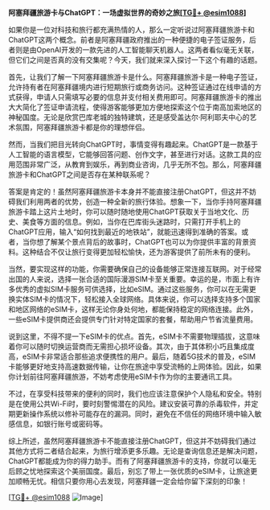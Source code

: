 **阿塞拜疆旅游卡与ChatGPT：一场虚拟世界的奇妙之旅[[TG💪+ @esim1088](https://t.me/s/esim1088)]**

如果你是一位对科技和旅行都充满热情的人，那么一定听说过阿塞拜疆旅游卡和ChatGPT这两个概念。前者是阿塞拜疆政府推出的一种便捷的电子签证服务，后者则是由OpenAI开发的一款先进的人工智能聊天机器人。这两者看似毫无关联，但它们之间是否真的没有交集呢？今天，我们就来深入探讨一下这个有趣的话题。

首先，让我们了解一下阿塞拜疆旅游卡是什么。阿塞拜疆旅游卡是一种电子签证，允许持有者在阿塞拜疆境内进行短期旅行或商务访问。这种签证通过在线申请的方式获得，申请人只需填写必要的信息并支付相关费用即可。阿塞拜疆旅游卡的推出大大简化了签证申请流程，使得游客能够更加方便地探索这个位于南高加索地区的神秘国度。无论是欣赏巴库老城的独特建筑，还是感受盖达尔·阿利耶夫中心的艺术氛围，阿塞拜疆旅游卡都是你的理想伴侣。

然而，当我们把目光转向ChatGPT时，事情变得有趣起来。ChatGPT是一款基于人工智能的语言模型，它能够回答问题、创作文字，甚至进行对话。这款工具的应用范围非常广泛，从教育到娱乐，再到商业咨询，几乎无所不包。那么，阿塞拜疆旅游卡和ChatGPT之间是否存在某种联系呢？

答案是肯定的！虽然阿塞拜疆旅游卡本身并不能直接注册ChatGPT，但这并不妨碍我们利用两者的优势，创造一种全新的旅行体验。想象一下，当你手持阿塞拜疆旅游卡踏上这片土地时，你可以随时随地使用ChatGPT获取关于当地文化、历史、美食等方面的信息。例如，当你在巴库街头迷路时，只需打开手机上的ChatGPT应用，输入“如何找到最近的地铁站”，就能迅速得到准确的答案。或者，当你想了解某个景点背后的故事时，ChatGPT也可以为你提供丰富的背景资料。这种结合不仅让旅行变得更加轻松愉快，还为游客提供了前所未有的便利。

当然，要实现这样的功能，你需要确保自己的设备能够正常连接互联网。对于经常出国的人来说，选择一张合适的国际漫游SIM卡至关重要。幸运的是，市面上有许多优秀的虚拟SIM卡服务可供选择，比如eSIM。通过这些服务，你可以在无需更换实体SIM卡的情况下，轻松接入全球网络。具体来说，你可以选择支持多个国家和地区网络的eSIM卡，这样无论你身处何地，都能保持稳定的网络连接。此外，一些eSIM卡提供商还会提供专门针对特定国家的套餐，帮助用户节省流量费用。

说到这里，不得不提一下eSIM卡的优点。首先，eSIM卡不需要物理插拔，这意味着你可以随时切换运营商而无需担心损坏设备。其次，由于其体积小巧且集成度高，eSIM卡非常适合那些追求便携性的用户。最后，随着5G技术的普及，eSIM卡能够更好地支持高速数据传输，让你在旅途中享受流畅的上网体验。因此，如果你计划前往阿塞拜疆旅游，不妨考虑使用eSIM卡作为你的主要通讯工具。

不过，在享受科技带来的便利的同时，我们也应该注意保护个人隐私和安全。特别是在使用公共Wi-Fi时，要时刻警惕潜在的风险。建议安装可靠的杀毒软件，并定期更新操作系统以修补可能存在的漏洞。同时，避免在不信任的网络环境中输入敏感信息，如银行账号或密码等。

综上所述，虽然阿塞拜疆旅游卡不能直接注册ChatGPT，但这并不妨碍我们通过其他方式将二者结合起来，为旅行增添更多乐趣。无论是查询信息还是解决问题，ChatGPT都能成为你的得力助手。而有了阿塞拜疆旅游卡的支持，你就可以毫无后顾之忧地探索这个美丽国度。最后，别忘了带上一张优质的eSIM卡，让旅途更加顺畅无忧。相信只要你用心去发现，阿塞拜疆一定会给你留下深刻的印象！

[[TG💪+ @esim1088](https://t.me/s/esim1088) ![Image](https://i.postimg.cc/4NQfJmqS/Snipaste-2025-05-13-00-14-12.png)]